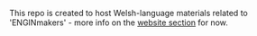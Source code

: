 This repo is created to host Welsh-language materials related to 'ENGINmakers' - more info on the [website section](https://enginmakers.github.io/homepage_welsh/) for now.



